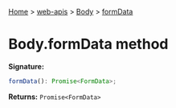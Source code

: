 [Home](./index) &gt; [web-apis](web-apis.md) &gt; [Body](web-apis.body.md) &gt; [formData](web-apis.body.formdata.md)

# Body.formData method


**Signature:**
```javascript
formData(): Promise<FormData>;
```
**Returns:** `Promise<FormData>`

